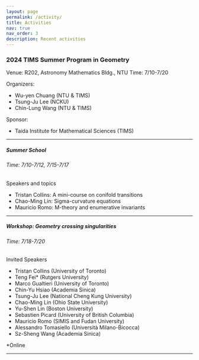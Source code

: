 ```yaml
---
layout: page
permalink: /activity/
title: Activities
nav: true
nav_order: 3
description: Recent activities
---
```


### **2024 TIMS Summer Program in Geometry**
Venue: R202, Astronomy Mathematics Bldg., NTU
Time: 7/10-7/20

Organizers:
 - Wu-yen Chuang (NTU & TIMS)
 - Tsung-Ju Lee (NCKU)
 - Chin-Lung Wang (NTU & TIMS)

Sponsor:
 - Taida Institute for Mathematical Sciences (TIMS)

-------

##### Summer School 
###### Time: 7/10-7/12, 7/15-7/17

Speakers and topics
 - Tristan Collins: A mini-course on conifold transitions
 - Chao-Ming Lin: Sigma-curvature equations
 - Mauricio Romo: M-theory and enumerative invariants
 


-------
##### Workshop: *Geometry crossing singularities*
###### Time: 7/18-7/20

Invited Speakers
 - Tristan Collins (University of Toronto)
 - Teng Fei* (Rutgers University)
 - Marco Gualtieri (University of Toronto)
 -	Chin-Yu Hsiao (Academia Sinica)
 -	Tsung-Ju Lee (National Cheng Kung University)
 -	Chao-Ming Lin (Ohio State University)
 -	Yu-Shen Lin (Boston University)
 -	Sebastien Picard (University of British Columbia)
 -	Mauricio Romo (SIMIS and Fudan University)
 -	Alessandro Tomasiello (Università Milano-Bicocca)
 -	Sz-Sheng Wang (Academia Sinica)

*Online


-------


